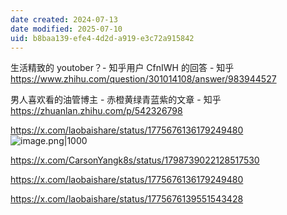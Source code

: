 ```yaml
---
date created: 2024-07-13
date modified: 2025-07-10
uid: b8baa139-efe4-4d2d-a919-e3c72a915842
---
```


生活精致的 youtober？- 知乎用户 CfnIWH 的回答 - 知乎  
https://www.zhihu.com/question/301014108/answer/983944527

男人喜欢看的油管博主 - 赤橙黄绿青蓝紫的文章 - 知乎  
https://zhuanlan.zhihu.com/p/542326798

https://x.com/laobaishare/status/1775676136179249480  
![image.png|1000](https://imagehosting4picgo.oss-cn-beijing.aliyuncs.com/imagehosting/fix-dir%2Fpicgo%2Fpicgo-clipboard-images%2F2024%2F07%2F13%2F19-56-53-fff70724bfa2af4f50843d1d059a4162-20240713195652-28004b.png)

https://x.com/CarsonYangk8s/status/1798739022128517530

https://x.com/laobaishare/status/1775676136179249480

https://x.com/laobaishare/status/1775676139551543428
